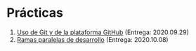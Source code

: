 # Prácticas

1. [Uso de Git y de la plataforma GitHub](./1/README.md) (Entrega: 2020.09.29)
2. [Ramas paralelas de desarrollo](./2/README.md) (Entrega: 2020.10.08)
<!-- 3. [Ignorando archivos *innecesarios*](./3/README.md) (Entrega: 2020.03.10) -->

